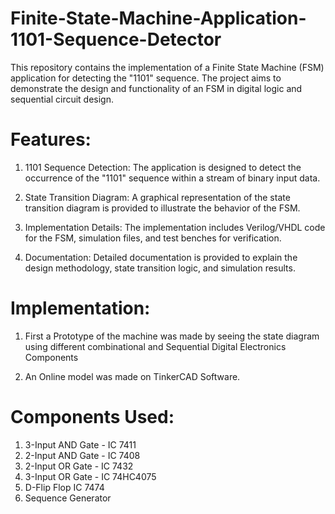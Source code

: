 # Finite-State-Machine-Application-1101-Sequence-Detector
This repository contains the implementation of a Finite State Machine (FSM) application for detecting the "1101" sequence. The project aims to demonstrate the design and functionality of an FSM in digital logic and sequential circuit design.

# Features:
 1. 1101 Sequence Detection: The application is designed to detect the occurrence of the "1101" sequence within a stream of binary input data.
 
 2. State Transition Diagram: A graphical representation of the state transition diagram is provided to illustrate the behavior of the FSM.
 
 3. Implementation Details: The implementation includes Verilog/VHDL code for the FSM, simulation files, and test benches for verification.

 4. Documentation: Detailed documentation is provided to explain the design methodology, state transition logic, and simulation results.

# Implementation:

 1. First a Prototype of the machine was made by seeing the state diagram using different combinational and Sequential Digital Electronics Components

 2. An Online model was made on TinkerCAD Software.

# Components Used:
   1. 3-Input AND Gate - IC 7411
   2. 2-Input AND Gate - IC 7408
   3. 2-Input OR Gate - IC 7432
   4. 3-Input OR Gate - IC 74HC4075
   5. D-Flip Flop IC 7474
   6. Sequence Generator
